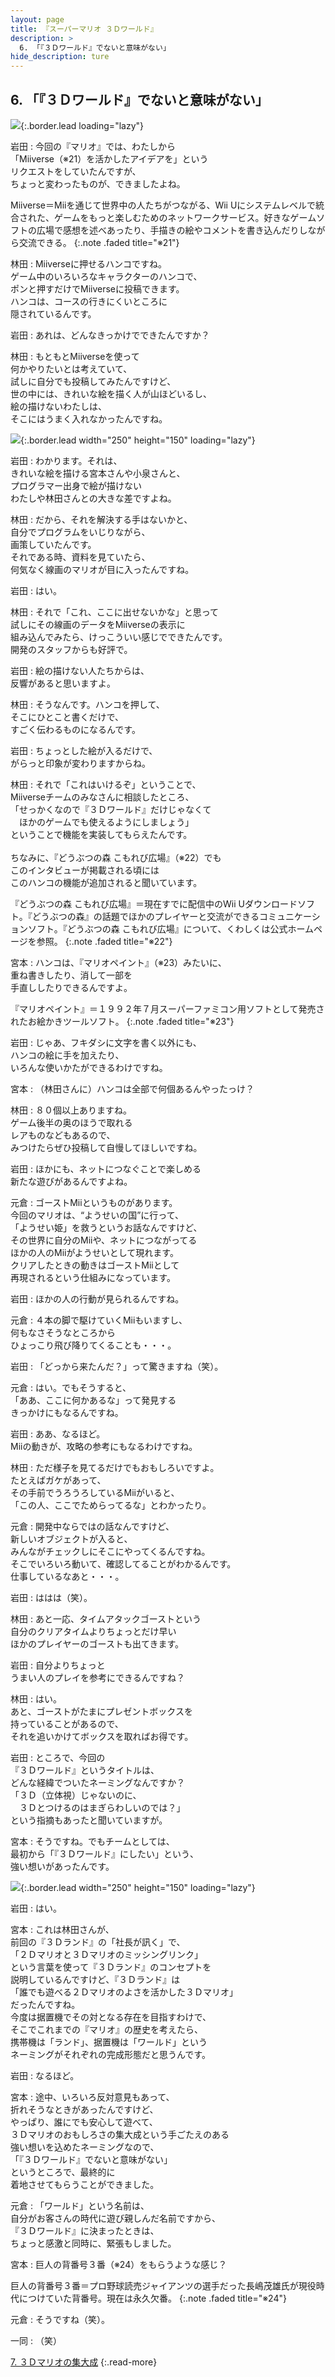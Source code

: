 ```yaml
---
layout: page
title: 『スーパーマリオ ３Ｄワールド』
description: >
  6. 「『３Ｄワールド』でないと意味がない」
hide_description: ture
---
```



## 6. 「『３Ｄワールド』でないと意味がない」

![](/interviews/jp/WiiU/ardj/vol1/img/mainvisual6.jpg){:.border.lead loading="lazy"}



岩田
: 今回の『マリオ』では、わたしから<br>「Miiverse（※21）を活かしたアイデアを」という<br>リクエストをしていたんですが、<br>ちょっと変わったものが、できましたよね。

Miiverse＝Miiを通じて世界中の人たちがつながる、Wii Uにシステムレベルで統合された、ゲームをもっと楽しむためのネットワークサービス。好きなゲームソフトの広場で感想を述べあったり、手描きの絵やコメントを書き込んだりしながら交流できる。
{:.note .faded title="※21"}




林田
: Miiverseに押せるハンコですね。<br>ゲーム中のいろいろなキャラクターのハンコで、<br>ポンと押すだけでMiiverseに投稿できます。<br>ハンコは、コースの行きにくいところに<br>隠されているんです。


岩田
: あれは、どんなきっかけでできたんですか？


林田
: もともとMiiverseを使って<br>何かやりたいとは考えていて、<br>試しに自分でも投稿してみたんですけど、<br>世の中には、きれいな絵を描く人が山ほどいるし、<br>絵の描けないわたしは、<br>そこにはうまく入れなかったんですね。


![](/interviews/jp/WiiU/ardj/vol1/img/photo14.jpg){:.border.lead width="250" height="150"  loading="lazy"}


岩田
: わかります。それは、<br>きれいな絵を描ける宮本さんや小泉さんと、<br>プログラマー出身で絵が描けない<br>わたしや林田さんとの大きな差ですよね。


林田
: だから、それを解決する手はないかと、<br>自分でプログラムをいじりながら、<br>画策していたんです。<br>それである時、資料を見ていたら、<br>何気なく線画のマリオが目に入ったんですね。


岩田
: はい。


林田
: それで「これ、ここに出せないかな」と思って<br>試しにその線画のデータをMiiverseの表示に<br>組み込んでみたら、けっこういい感じでできたんです。<br>開発のスタッフからも好評で。


岩田
: 絵の描けない人たちからは、<br>反響があると思いますよ。


林田
: そうなんです。ハンコを押して、<br>そこにひとこと書くだけで、<br>すごく伝わるものになるんです。


岩田
: ちょっとした絵が入るだけで、<br>がらっと印象が変わりますからね。


林田
: それで「これはいけるぞ」ということで、<br>Miiverseチームのみなさんに相談したところ、<br>「せっかくなので『３Ｄワールド』だけじゃなくて<br>　ほかのゲームでも使えるようにしましょう」<br>ということで機能を実装してもらえたんです。<br><br>ちなみに、『どうぶつの森 こもれび広場』（※22）でも<br>このインタビューが掲載される頃には<br>このハンコの機能が追加されると聞いています。

『どうぶつの森 こもれび広場』＝現在すでに配信中のWii Uダウンロードソフト。『どうぶつの森』の話題でほかのプレイヤーと交流ができるコミュニケーションソフト。『どうぶつの森 こもれび広場』について、くわしくは公式ホームページを参照。
{:.note .faded title="※22"}




宮本
: ハンコは、『マリオペイント』（※23）みたいに、<br>重ね書きしたり、消して一部を<br>手直ししたりできるんですよ。

『マリオペイント』＝１９９２年７月スーパーファミコン用ソフトとして発売されたお絵かきツールソフト。
{:.note .faded title="※23"}




岩田
: じゃあ、フキダシに文字を書く以外にも、<br>ハンコの絵に手を加えたり、<br>いろんな使いかたができるわけですね。


宮本
: （林田さんに）ハンコは全部で何個あるんやったっけ？


林田
: ８０個以上ありますね。<br>ゲーム後半の奥のほうで取れる<br>レアものなどもあるので、<br>みつけたらぜひ投稿して自慢してほしいですね。


岩田
: ほかにも、ネットにつなぐことで楽しめる<br>新たな遊びがあるんですよね。


元倉
: <span>ゴーストMii</span>というものがあります。<br>今回のマリオは、“ようせいの国”に行って、<br>「ようせい姫」を救うというお話なんですけど、<br>その世界に自分のMiiや、ネットにつながってる<br>ほかの人のMiiがようせいとして現れます。<br>クリアしたときの動きはゴーストMiiとして<br>再現されるという仕組みになっています。


岩田
: ほかの人の行動が見られるんですね。


元倉
: ４本の脚で駆けていくMiiもいますし、<br>何もなさそうなところから<br>ひょっこり飛び降りてくることも・・・。


岩田
: 「どっから来たんだ？」って驚きますね（笑）。


元倉
: はい。でもそうすると、<br>「ああ、ここに何かあるな」って発見する<br>きっかけにもなるんですね。


岩田
: ああ、なるほど。<br>Miiの動きが、攻略の参考にもなるわけですね。


林田
: ただ様子を見てるだけでもおもしろいですよ。<br>たとえばガケがあって、<br>その手前でうろうろしているMiiがいると、<br>「この人、ここでためらってるな」とわかったり。


元倉
: 開発中ならではの話なんですけど、<br>新しいオブジェクトが入ると、<br>みんながチェックしにそこにやってくるんですね。<br>そこでいろいろ動いて、確認してることがわかるんです。<br>仕事しているなあと・・・。


岩田
: ははは（笑）。


林田
: あと一応、タイムアタックゴーストという<br>自分のクリアタイムよりちょっとだけ早い<br>ほかのプレイヤーのゴーストも出てきます。


岩田
: 自分よりちょっと<br>うまい人のプレイを参考にできるんですね？


林田
: はい。<br>あと、ゴーストがたまにプレゼントボックスを<br>持っていることがあるので、<br>それを追いかけてボックスを取ればお得です。


岩田
: ところで、今回の<br>『３Ｄワールド』というタイトルは、<br>どんな経緯でついたネーミングなんですか？<br>「３Ｄ（立体視）じゃないのに、<br>　３Ｄとつけるのはまぎらわしいのでは？」<br>という指摘もあったと聞いていますが。


宮本
: そうですね。でもチームとしては、<br>最初から「『３Ｄワールド』にしたい」という、<br>強い想いがあったんです。


![](/interviews/jp/WiiU/ardj/vol1/img/photo15.jpg){:.border.lead width="250" height="150"  loading="lazy"}


岩田
: はい。


宮本
: これは林田さんが、<br>前回の『３Ｄランド』の「社長が訊く」で、<br><span>「２Ｄマリオと３Ｄマリオのミッシングリンク」</span><br>という言葉を使って『３Ｄランド』のコンセプトを<br>説明しているんですけど、『３Ｄランド』は<br>「誰でも遊べる２Ｄマリオのよさを活かした３Ｄマリオ」<br>だったんですね。<br>今度は据置機でその対となる存在を目指すわけで、<br>そこでこれまでの『マリオ』の歴史を考えたら、<br>携帯機は「ランド」、据置機は「ワールド」という<br>ネーミングがそれぞれの完成形態だと思うんです。



岩田
: なるほど。


宮本
: 途中、いろいろ反対意見もあって、<br>折れそうなときがあったんですけど、<br>やっぱり、誰にでも安心して遊べて、<br>３Ｄマリオのおもしろさの集大成という手ごたえのある<br>強い想いを込めたネーミングなので、<br>「『３Ｄワールド』でないと意味がない」<br>というところで、最終的に<br>着地させてもらうことができました。


元倉
: 「ワールド」という名前は、<br>自分がお客さんの時代に遊び親しんだ名前ですから、<br>『３Ｄワールド』に決まったときは、<br>ちょっと感激と同時に、緊張もしました。


宮本
: 巨人の背番号３番（※24）をもらうような感じ？

巨人の背番号３番＝プロ野球読売ジャイアンツの選手だった長嶋茂雄氏が現役時代につけていた背番号。現在は永久欠番。
{:.note .faded title="※24"}




元倉
: そうですね（笑）。


一同
: （笑）




[7. ３Ｄマリオの集大成](7.md)
{:.read-more}